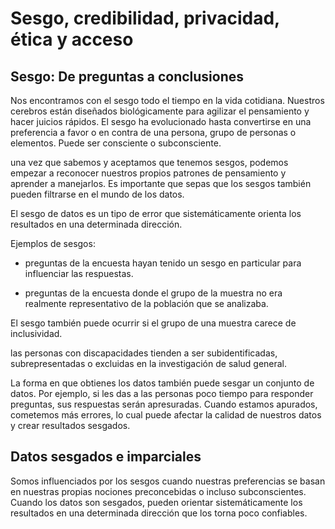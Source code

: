 # Sesgo, credibilidad, privacidad, ética y acceso

## Sesgo: De preguntas a conclusiones

Nos encontramos con el sesgo todo el tiempo en la vida cotidiana. Nuestros cerebros están diseñados biológicamente para
agilizar el pensamiento y hacer juicios rápidos. El sesgo ha evolucionado hasta convertirse en una preferencia a favor o
en contra de una persona, grupo de personas o elementos. Puede ser consciente o subconsciente.

una vez que sabemos y aceptamos que tenemos sesgos, podemos empezar a reconocer nuestros propios patrones de pensamiento
y aprender a manejarlos. Es importante que sepas que los sesgos también pueden filtrarse en el mundo de los datos.

El sesgo de datos es un tipo de error que sistemáticamente orienta los resultados en una determinada dirección.

Ejemplos de sesgos:

- preguntas de la encuesta hayan tenido un sesgo en particular para influenciar las respuestas.

- preguntas de la encuesta donde el grupo de la muestra no era realmente representativo de la población que se analizaba.

El sesgo también puede ocurrir si el grupo de una muestra carece de inclusividad.

las personas con discapacidades tienden a ser subidentificadas, subrepresentadas o excluidas en la investigación de
salud general.

La forma en que obtienes los datos también puede sesgar un conjunto de datos. Por ejemplo, si les das a las personas poco
tiempo para responder preguntas, sus respuestas serán apresuradas. Cuando estamos apurados, cometemos más errores, lo
cual puede afectar la calidad de nuestros datos y crear resultados sesgados.

## Datos sesgados e imparciales

Somos influenciados por los sesgos cuando nuestras preferencias se basan en nuestras propias nociones preconcebidas o
incluso subconscientes. Cuando los datos son sesgados, pueden orientar sistemáticamente los resultados en una determinada
dirección que los torna poco confiables.
